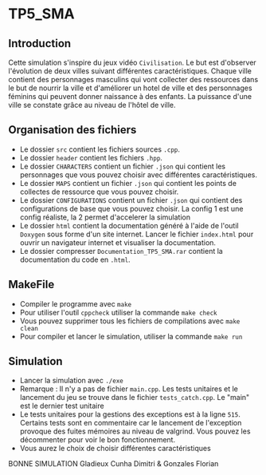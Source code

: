# TP5_SMA
## Introduction 


Cette simulation s'inspire du jeux vidéo `Civilisation`. Le but est d'observer l'évolution de deux villes suivant différentes caractéristiques. Chaque ville contient des personnages masculins qui vont collecter des ressources dans le but de nourrir la ville et d'améliorer un hotel de ville et des personnages féminins qui peuvent donner naissance à des enfants. La puissance d'une ville se constate grâce au niveau de l'hôtel de ville.   

## Organisation des fichiers
* Le dossier `src` contient les fichiers sources `.cpp`.
* Le dossier `header` contient les fichiers `.hpp`.
* Le dossier `CHARACTERS` contient un fichier `.json` qui contient les personnages que vous pouvez choisir avec différentes caractéristiques.
* Le dossier `MAPS` contient un fichier `.json` qui contient les points de collectes de ressource que vous pouvez choisir.
* Le dossier `CONFIGURATIONS` contient un fichier `.json` qui contient des configurations de base que vous pouvez choisir. La config 1 est une config réaliste, la 2 permet d'accelerer la simulation
* Le dossier `html` contient la documentation généré à l'aide de l'outil `Doxygen` sous forme d'un site internet. Lancer le fichier `index.html` pour ouvrir un navigateur internet et visualiser la documentation. 
* Le dossier compresser `Documentation_TP5_SMA.rar` contient la documentation du code en `.html`. 

## MakeFile
* Compiler le programme avec `make`
* Pour utiliser l'outil `cppcheck` utiliser la commande `make check`
* Vous pouvez supprimer tous les fichiers de compilations avec `make clean`
* Pour compiler et lancer le simulation, utiliser la commande `make run`

## Simulation
* Lancer la simulation avec `./exe`
* Remarque : Il n'y a pas de fichier `main.cpp`. Les tests unitaires et le lancement du jeu se trouve dans le fichier `tests_catch.cpp`. Le "main" est le dernier test unitaire
* Le tests unitaires pour la gestions des exceptions est à la ligne `515`. Certains tests sont en commentaire car le lancement de l'exception provoque des fuites mémoires au niveau de valgrind. Vous pouvez les décommenter pour voir le bon fonctionnement.
* Vous aurez le choix de choisir différentes caractéristiques 

BONNE SIMULATION
Gladieux Cunha Dimitri & Gonzales Florian
